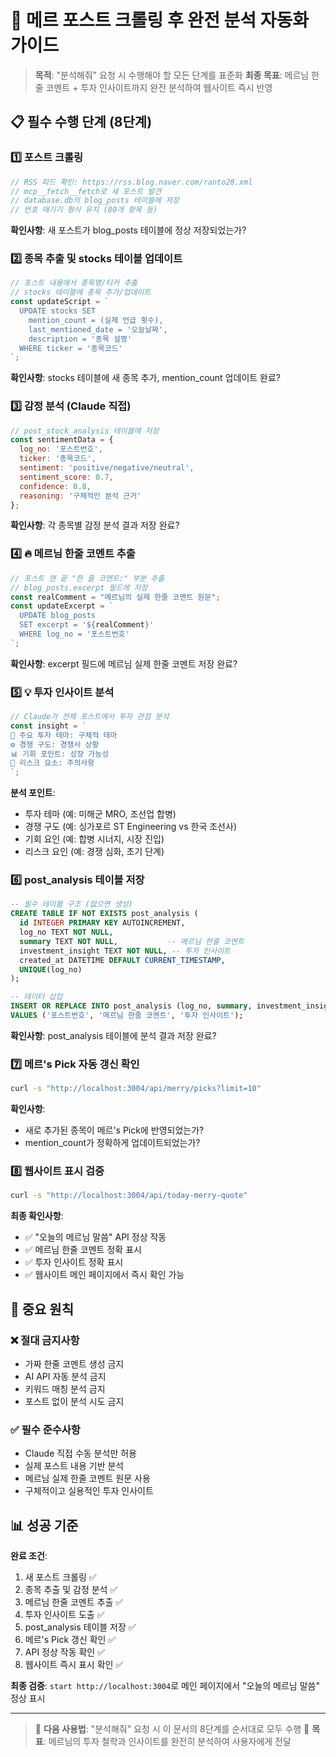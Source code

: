 # 🚀 메르 포스트 크롤링 후 완전 분석 자동화 가이드

> **목적**: "분석해줘" 요청 시 수행해야 할 모든 단계를 표준화
> **최종 목표**: 메르님 한줄 코멘트 + 투자 인사이트까지 완전 분석하여 웹사이트 즉시 반영

## 📋 필수 수행 단계 (8단계)

### 1️⃣ **포스트 크롤링**
```javascript
// RSS 피드 확인: https://rss.blog.naver.com/ranto28.xml
// mcp__fetch__fetch로 새 포스트 발견
// database.db의 blog_posts 테이블에 저장
// 번호 매기기 형식 유지 (80개 항목 등)
```

**확인사항**: 새 포스트가 blog_posts 테이블에 정상 저장되었는가?

### 2️⃣ **종목 추출 및 stocks 테이블 업데이트**
```javascript
// 포스트 내용에서 종목명/티커 추출
// stocks 테이블에 종목 추가/업데이트
const updateScript = `
  UPDATE stocks SET 
    mention_count = (실제 언급 횟수),
    last_mentioned_date = '오늘날짜',
    description = '종목 설명'
  WHERE ticker = '종목코드'
`;
```

**확인사항**: stocks 테이블에 새 종목 추가, mention_count 업데이트 완료?

### 3️⃣ **감정 분석 (Claude 직접)**
```javascript
// post_stock_analysis 테이블에 저장
const sentimentData = {
  log_no: '포스트번호',
  ticker: '종목코드', 
  sentiment: 'positive/negative/neutral',
  sentiment_score: 0.7,
  confidence: 0.8,
  reasoning: '구체적인 분석 근거'
};
```

**확인사항**: 각 종목별 감정 분석 결과 저장 완료?

### 4️⃣ **🔥 메르님 한줄 코멘트 추출**
```javascript
// 포스트 맨 끝 "한 줄 코멘트:" 부분 추출
// blog_posts.excerpt 필드에 저장
const realComment = "메르님의 실제 한줄 코멘트 원문";
const updateExcerpt = `
  UPDATE blog_posts 
  SET excerpt = '${realComment}' 
  WHERE log_no = '포스트번호'
`;
```

**확인사항**: excerpt 필드에 메르님 실제 한줄 코멘트 저장 완료?

### 5️⃣ **💡 투자 인사이트 분석**
```javascript
// Claude가 전체 포스트에서 투자 관점 분석
const insight = `
🎯 주요 투자 테마: 구체적 테마
⚙️ 경쟁 구도: 경쟁사 상황
📊 기회 포인트: 성장 가능성
🚨 리스크 요소: 주의사항
`;
```

**분석 포인트**:
- 투자 테마 (예: 미해군 MRO, 조선업 합병)
- 경쟁 구도 (예: 싱가포르 ST Engineering vs 한국 조선사)
- 기회 요인 (예: 합병 시너지, 시장 진입)
- 리스크 요인 (예: 경쟁 심화, 초기 단계)

### 6️⃣ **post_analysis 테이블 저장**
```sql
-- 필수 테이블 구조 (없으면 생성)
CREATE TABLE IF NOT EXISTS post_analysis (
  id INTEGER PRIMARY KEY AUTOINCREMENT,
  log_no TEXT NOT NULL,
  summary TEXT NOT NULL,           -- 메르님 한줄 코멘트
  investment_insight TEXT NOT NULL, -- 투자 인사이트
  created_at DATETIME DEFAULT CURRENT_TIMESTAMP,
  UNIQUE(log_no)
);

-- 데이터 삽입
INSERT OR REPLACE INTO post_analysis (log_no, summary, investment_insight) 
VALUES ('포스트번호', '메르님 한줄 코멘트', '투자 인사이트');
```

**확인사항**: post_analysis 테이블에 분석 결과 저장 완료?

### 7️⃣ **메르's Pick 자동 갱신 확인**
```bash
curl -s "http://localhost:3004/api/merry/picks?limit=10"
```

**확인사항**: 
- 새로 추가된 종목이 메르's Pick에 반영되었는가?
- mention_count가 정확하게 업데이트되었는가?

### 8️⃣ **웹사이트 표시 검증**
```bash
curl -s "http://localhost:3004/api/today-merry-quote"
```

**최종 확인사항**:
- ✅ "오늘의 메르님 말씀" API 정상 작동
- ✅ 메르님 한줄 코멘트 정확 표시
- ✅ 투자 인사이트 정확 표시  
- ✅ 웹사이트 메인 페이지에서 즉시 확인 가능

## 🚨 중요 원칙

### ❌ **절대 금지사항**
- 가짜 한줄 코멘트 생성 금지
- AI API 자동 분석 금지  
- 키워드 매칭 분석 금지
- 포스트 없이 분석 시도 금지

### ✅ **필수 준수사항**
- Claude 직접 수동 분석만 허용
- 실제 포스트 내용 기반 분석
- 메르님 실제 한줄 코멘트 원문 사용
- 구체적이고 실용적인 투자 인사이트

## 📊 성공 기준

**완료 조건**: 
1. 새 포스트 크롤링 ✅
2. 종목 추출 및 감정 분석 ✅
3. 메르님 한줄 코멘트 추출 ✅
4. 투자 인사이트 도출 ✅
5. post_analysis 테이블 저장 ✅
6. 메르's Pick 갱신 확인 ✅
7. API 정상 작동 확인 ✅
8. 웹사이트 즉시 표시 확인 ✅

**최종 검증**: `start http://localhost:3004`로 메인 페이지에서 "오늘의 메르님 말씀" 정상 표시

---

> 📝 **다음 사용법**: "분석해줘" 요청 시 이 문서의 8단계를 순서대로 모두 수행
> 🎯 **목표**: 메르님의 투자 철학과 인사이트를 완전히 분석하여 사용자에게 전달